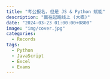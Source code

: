 ```yaml
---
title: "考公报名，但是 JS & Python 赋能"
description: "赢在起跑线上 (大概)"
date: "2024-03-23 01:00:00+0800"
image: "img/cover.jpg"
categories:
  - Records
tags:
  - Python
  - JavaScript
  - Excel
  - Exams
---
```

